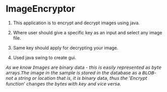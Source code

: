 # ImageEncryptor
 1. This application is to encrypt and decrypt images using java.

 2. Where user should give a specific key as an input and select any image file.

 3. Same key should apply for decrypting your image.

 4. Used java swing to create gui.

 𝘈𝘴 𝘸𝘦 𝘬𝘯𝘰𝘸 𝘐𝘮𝘢𝘨𝘦𝘴 𝘢𝘳𝘦 𝘣𝘪𝘯𝘢𝘳𝘺 𝘥𝘢𝘵𝘢 - 𝘵𝘩𝘪𝘴 𝘪𝘴 𝘦𝘢𝘴𝘪𝘭𝘺 𝘳𝘦𝘱𝘳𝘦𝘴𝘦𝘯𝘵𝘦𝘥 𝘢𝘴 𝘣𝘺𝘵𝘦 𝘢𝘳𝘳𝘢𝘺𝘴.𝘛𝘩𝘦  𝘪𝘮𝘢𝘨𝘦 𝘪𝘯 𝘵𝘩𝘦 𝘴𝘢𝘮𝘱𝘭𝘦 𝘪𝘴 𝘴𝘵𝘰𝘳𝘦𝘥 𝘪𝘯 𝘵𝘩𝘦 𝘥𝘢𝘵𝘢𝘣𝘢𝘴𝘦 𝘢𝘴 𝘢 𝘉𝘓𝘖𝘉-
   𝘯𝘰𝘵 𝘢 𝘴𝘵𝘳𝘪𝘯𝘨 𝘰𝘳 𝘭𝘰𝘤𝘢𝘵𝘪𝘰𝘯 𝘵𝘩𝘢𝘵 𝘪𝘴, 𝘪𝘵 𝘪𝘴 𝘣𝘪𝘯𝘢𝘳𝘺 𝘥𝘢𝘵𝘢, 𝘵𝘩𝘶𝘴 𝘵𝘩𝘦 '𝐸𝘯𝘤𝘳𝘺𝘱𝘵 𝘧𝘶𝘯𝘤𝘵𝘪𝘰𝘯' 𝘤𝘩𝘢𝘯𝘨𝘦𝘴 𝘵𝘩𝘦 𝘣𝘺𝘵𝘦𝘴 𝘸𝘪𝘵𝘩 𝘬𝘦𝘺 𝘢𝘯𝘥 𝘷𝘪𝘤𝘦 𝘷𝘦𝘳𝘴𝘢.
